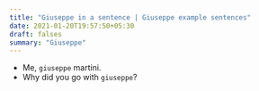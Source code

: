 ```yaml
---
title: "Giuseppe in a sentence | Giuseppe example sentences"
date: 2021-01-20T19:57:50+05:30
draft: falses
summary: "Giuseppe"
---
```

- Me, `giuseppe` martini.
- Why did you go with `giuseppe`?
                 
